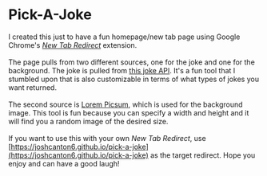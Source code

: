 # Pick-A-Joke

I created this just to have a fun homepage/new tab page using Google Chrome's [*New Tab Redirect*](https://chromewebstore.google.com/detail/new-tab-redirect/icpgjfneehieebagbmdbhnlpiopdcmna) extension.<br>
<br>
The page pulls from two different sources, one for the joke and one for the background. The joke is pulled from [this joke API](https://v2.jokeapi.dev/). It's a fun tool that I stumbled upon that is also customizable in terms of what types of jokes you want returned.<br>
<br>
The second source is [Lorem Picsum](https://picsum.photos/), which is used for the background image. This tool is fun because you can specify a width and height and it will find you a random image of the desired size.<br>
<br>
If you want to use this with your own *New Tab Redirect*, use [https://joshcanton6.github.io/pick-a-joke](https://joshcanton6.github.io/pick-a-joke) as the target redirect. Hope you enjoy and can have a good laugh!
